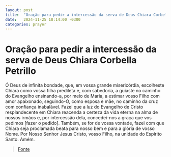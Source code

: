 ```yaml
---
layout: post
title:  "Oração para pedir a intercessão da serva de Deus Chiara Corbella Petrillo"
date:   2024-11-25 18:14:00 -0300
categories: prayer
---
```

# Oração para pedir a intercessão da serva de Deus Chiara Corbella Petrillo

Ó Deus de infinita bondade, que, em vossa grande misericórdia, escolheste Chiara como vossa filha predileta e, com sabedoria, a guiaste no caminho do Evangelho ensinando-a, por meio de Maria, a estimar vosso Filho com amor apaixonado, seguindo-O, como esposa e mãe, no caminho da cruz com confiança inabalável. Fazei que a luz do Evangelho de Cristo resplandecente em Chiara reacenda a certeza da vida eterna na alma de nossos irmãos e, por intercessão dela, concedei-nos a graça que vos pedimos [fazer o pedido]. Também, se for de vossa vontade, fazei com que Chiara seja proclamada beata para nosso bem e para a glória de vosso Nome. Por Nosso Senhor Jesus Cristo, vosso Filho, na unidade do Espírito Santo. Amém.

>[Fonte](https://padrepauloricardo.org/episodios/nos-nascemos-e-jamais-morreremos)
